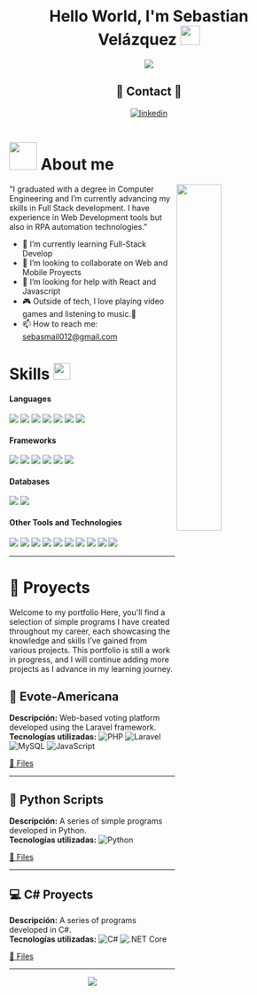 <h1 align="center">Hello World, I'm Sebastian Velázquez <img src="https://media.giphy.com/media/hvRJCLFzcasrR4ia7z/giphy.gif" width="35"></h1>
<p align="center">
<a href="https://github.com/DenverCoder1/readme-typing-svg"><img src="https://readme-typing-svg.herokuapp.com?font=Time+New+Roman&color=%23C8BE25&size=25&center=true&vCenter=true&width=600&height=100&lines=Software+Engineer;Computer+Science;Full+Stack+Developer;Always+learning+new+technologies"></a>
</p>

<!--Contact Section--> 

<h2 align="center">🤝 Contact 🤝 </h2>
<div align="center">
 <a href="https://www.linkedin.com/in/sebasti%C3%A1n-velazquez-saldivar-10b290187/" target="_blank">
<img src=https://img.shields.io/badge/linkedin-%231E77B5.svg?&style=for-the-badge&logo=linkedin&logoColor=white alt=linkedin style="margin-bottom: 5px;" />
</a>  
</div>

<!--About Me-->
# <picture><img src = "https://github.com/7oSkaaa/7oSkaaa/blob/main/Images/about_me.gif?raw=true" width = 50px></picture> About me
<img src="https://user-images.githubusercontent.com/89788120/167628634-549d2bdd-609e-4275-85af-1e1974da64ca.gif" width="40%" align="right" />



"I graduated with a degree in Computer Engineering and I’m currently advancing my skills in Full Stack development. I have experience in Web Development tools but also in RPA automation technologies."
- 🌱 I’m currently learning Full-Stack Develop
- 👯 I’m looking to collaborate on Web and Mobile Proyects
- 🤔 I’m looking for help with React and Javascript
- 🎮 Outside of tech, I love  playing video games and  listening to music.🎵
- 📫 How to reach me: sebasmail012@gmail.com

# Skills <img src="https://media.giphy.com/media/iY8CRBdQXODJSCERIr/giphy.gif" width="30px">&nbsp; 

<h4> Languages </h4>
<span> 
  <img src="https://img.shields.io/badge/HTML5-E34F26?style=for-the-badge&logo=html5&logoColor=white">
  <img src="https://img.shields.io/badge/CSS3-1572B6?style=for-the-badge&logo=css3&logoColor=white">
  <img src="https://img.shields.io/badge/JavaScript-F7DF1E?style=for-the-badge&logo=javascript&logoColor=black">
  <img src= "https://img.shields.io/badge/typescript-%23007ACC.svg?style=for-the-badge&logo=typescript&logoColor=white">
  <img src="https://img.shields.io/badge/python-3670A0?style=for-the-badge&logo=python&logoColor=ffdd54">
  <img src="https://img.shields.io/badge/c%23-%23239120.svg?style=for-the-badge&logo=csharp&logoColor=white">
  <img src="https://img.shields.io/badge/PHP-777BB4?style=for-the-badge&logo=php&logoColor=white">
</span>

<h4> Frameworks </h4>
<span>
  
  <img src="https://img.shields.io/badge/.NET-5C2D91?style=for-the-badge&logo=.net&logoColor=white">
  <img src="https://img.shields.io/badge/Node.js-339933?style=for-the-badge&logo=nodedotjs&logoColor=white">
  <img src="https://img.shields.io/badge/React-20232A?style=for-the-badge&logo=react&logoColor=61DAFB">
  <img src="https://img.shields.io/badge/redux-%23593d88.svg?style=for-the-badge&logo=redux&logoColor=white">
  <img src="https://img.shields.io/badge/Laravel-FF2D20?style=for-the-badge&logo=laravel&logoColor=white">
  <img src="https://img.shields.io/badge/Bootstrap-563D7C?style=for-the-badge&logo=bootstrap&logoColor=white">
</span>

<h4> Databases </h4>
<span>
  <img src="https://img.shields.io/badge/MySQL-00000F?style=for-the-badge&logo=mysql&logoColor=white">
  <img src="https://img.shields.io/badge/postgres-%23316192.svg?style=for-the-badge&logo=postgresql&logoColor=white">

</span>

<h4> Other Tools and Technologies </h4>
<span>
  
  <img src="https://img.shields.io/badge/Visual_Studio_Code-0078D4?style=for-the-badge&logo=visual%20studio%20code&logoColor=white">
  <img src="https://img.shields.io/badge/Git-F05032?style=for-the-badge&logo=git&logoColor=white">
  <img src="https://img.shields.io/badge/github-%23121011.svg?style=for-the-badge&logo=github&logoColor=white">
  <img src="https://img.shields.io/badge/Postman-FF6C37?style=for-the-badge&logo=Postman&logoColor=white">
  <img src="https://img.shields.io/badge/-Swagger-%23Clojure?style=for-the-badge&logo=swagger&logoColor=white">
  <img src="https://img.shields.io/badge/Xampp-F37623?style=for-the-badge&logo=xampp&logoColor=white">
  <img src="https://img.shields.io/badge/Shell_Script-121011?style=for-the-badge&logo=gnu-bash&logoColor=white">
  
  <img src="https://img.shields.io/badge/Markdown-000000?style=for-the-badge&logo=markdown&logoColor=white">
  
  <img src="https://img.shields.io/badge/json-5E5C5C?style=for-the-badge&logo=json&logoColor=white">
  <img src="https://img.shields.io/badge/Flutter-%2302569B.svg?style=for-the-badge&logo=Flutter&logoColor=white">
    
</span>

---
# 🎨 Proyects

Welcome to my portfolio Here, you'll find a selection of simple programs I have created throughout my career, each showcasing the knowledge and skills I’ve gained from various projects. This portfolio is still a work in progress, and I will continue adding more projects as I advance in my learning journey.

## 🚀 Evote-Americana


**Descripción:** Web-based voting platform developed using the Laravel framework.          
**Tecnologías utilizadas:** ![PHP](https://img.shields.io/badge/PHP-777BB4?logo=php&logoColor=white) ![Laravel](https://img.shields.io/badge/Laravel-2e2e2e?logo=laravel) ![MySQL](https://shields.io/badge/MySQL-lightgrey?logo=mysql&style=plastic&logoColor=white&labelColor=blue)  ![JavaScript](https://img.shields.io/badge/-JavaScript-F7DF1E?logo=javascript&logoColor=black)

[🔗 Files](https://github.com/Sebas0012/evote-americana-main)


---

## 🎯 Python Scripts


**Descripción:** A series of simple programs developed in Python.  
**Tecnologías utilizadas:** ![Python](https://img.shields.io/badge/-Python-3776AB?logo=python&logoColor=white)

[🔗 Files](Python/)

---


## 💻 C# Proyects


**Descripción:** A series of programs developed in C#.                
**Tecnologías utilizadas:** ![C#](https://img.shields.io/badge/-CSharp-239120?logo=csharp&logoColor=white) ![.NET Core](https://img.shields.io/badge/-.NET_Core-512BD4?logo=dotnet&logoColor=white)

[🔗 Files](C%23%20Proyects/)

---

<!--## 🌟 Nota Final-->


<!--Si deseas explorar más proyectos, no dudes en contactarme o visitar mi portafolio en línea: [🔗Sebas0012](https://github.com/Sebas0012/Sebas0012).-->

<!--Footer--> 
<p align="center">
  <img src="https://capsule-render.vercel.app/api?type=waving&color=gradient&height=65&section=footer"/>
</p>




